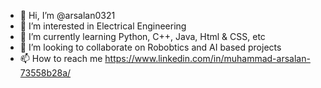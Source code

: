 - 👋 Hi, I’m @arsalan0321
- 👀 I’m interested in Electrical Engineering
- 🌱 I’m currently learning Python, C++, Java, Html & CSS, etc
- 💞️ I’m looking to collaborate on Robobtics and AI based projects
- 📫 How to reach me https://www.linkedin.com/in/muhammad-arsalan-73558b28a/

<!---
arsalan0321/arsalan0321 is a ✨ special ✨ repository because its `README.md` (this file) appears on your GitHub profile.
You can click the Preview link to take a look at your changes.
--->
